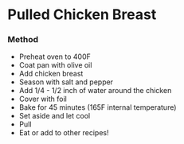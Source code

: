 # Pulled Chicken Breast

### Method
* Preheat oven to 400F
* Coat pan with olive oil
* Add chicken breast
* Season with salt and pepper
* Add 1/4 - 1/2 inch of water around the chicken
* Cover with foil
* Bake for 45 minutes (165F internal temperature)
* Set aside and let cool
* Pull
* Eat or add to other recipes!
